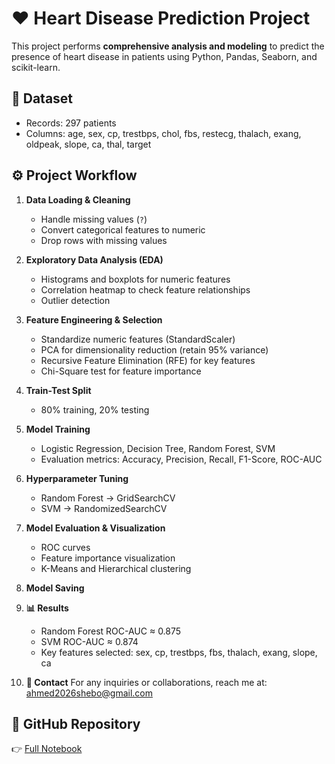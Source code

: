 # ❤️ Heart Disease Prediction Project

This project performs **comprehensive analysis and modeling** to predict the presence of heart disease in patients using Python, Pandas, Seaborn, and scikit-learn.

## 📂 Dataset

- Records: 297 patients  
- Columns: age, sex, cp, trestbps, chol, fbs, restecg, thalach, exang, oldpeak, slope, ca, thal, target  

## ⚙️ Project Workflow

1. **Data Loading & Cleaning**
   - Handle missing values (`?`)  
   - Convert categorical features to numeric  
   - Drop rows with missing values  

2. **Exploratory Data Analysis (EDA)**
   - Histograms and boxplots for numeric features  
   - Correlation heatmap to check feature relationships  
   - Outlier detection  

3. **Feature Engineering & Selection**
   - Standardize numeric features (StandardScaler)  
   - PCA for dimensionality reduction (retain 95% variance)  
   - Recursive Feature Elimination (RFE) for key features  
   - Chi-Square test for feature importance  

4. **Train-Test Split**
   - 80% training, 20% testing  

5. **Model Training**
   - Logistic Regression, Decision Tree, Random Forest, SVM  
   - Evaluation metrics: Accuracy, Precision, Recall, F1-Score, ROC-AUC  

6. **Hyperparameter Tuning**
   - Random Forest → GridSearchCV  
   - SVM → RandomizedSearchCV  

7. **Model Evaluation & Visualization**
   - ROC curves  
   - Feature importance visualization  
   - K-Means and Hierarchical clustering  

8. **Model Saving**

9. **📊 Results**
   - Random Forest ROC-AUC ≈ 0.875
   - SVM ROC-AUC ≈ 0.874
   - Key features selected: sex, cp, trestbps, fbs, thalach, exang, slope, ca 

10. **📧 Contact**
   For any inquiries or collaborations, reach me at: ahmed2026shebo@gmail.com

## 🔗 GitHub Repository
👉 [Full Notebook]([https://github.com/ahmed2022Elshebawy/Machine-Learning/blob/main/San_Francisco_Salaries.ipynb](https://github.com/ahmed2022Elshebawy/Machine-Learning/blob/main/Heart%20Disease%20UCI.ipynb))
